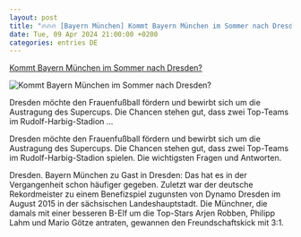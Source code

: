 ```yaml
---
layout: post
title: "🔥🔥🔥 [Bayern München] Kommt Bayern München im Sommer nach Dresden?"
date: Tue, 09 Apr 2024 21:00:00 +0200
categories: entries DE
---
```

[Kommt Bayern München im Sommer nach Dresden?](https://www.saechsische.de/sport/fussball/dresden-rudolf-harbig-stadion-stadionmanager-ronald-tscherning-dfb-bewerbung-supercup-frauen-bayern-muenchen-5986315-plus.html)

![Kommt Bayern München im Sommer nach Dresden?](https://image.saechsische.de/1200x675/y/h/yhv90hynwgcc3s9nilghin4gxebmlct6.jpg)

Dresden möchte den Frauenfußball fördern und bewirbt sich um die Austragung des Supercups. Die Chancen stehen gut, dass zwei Top-Teams im Rudolf-Harbig-Stadion ...

Dresden möchte den Frauenfußball fördern und bewirbt sich um die Austragung des Supercups. Die Chancen stehen gut, dass zwei Top-Teams im Rudolf-Harbig-Stadion spielen. Die wichtigsten Fragen und Antworten.

Dresden. Bayern München zu Gast in Dresden: Das hat es in der Vergangenheit schon häufiger gegeben. Zuletzt war der deutsche Rekordmeister zu einem Benefizspiel zugunsten von Dynamo Dresden im August 2015 in der sächsischen Landeshauptstadt. Die Münchner, die damals mit einer besseren B-Elf um die Top-Stars Arjen Robben, Philipp Lahm und Mario Götze antraten, gewannen den Freundschaftskick mit 3:1.

